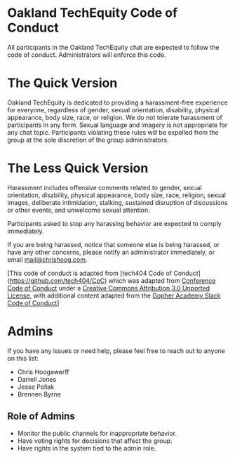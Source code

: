 # Oakland TechEquity Code of Conduct

All participants in the Oakland TechEquity chat are expected to follow the code of conduct. Administrators will enforce this code.

# The Quick Version

Oakland TechEquity is dedicated to providing a harassment-free experience for everyone, regardless of gender, sexual orientation, disability, physical appearance, body size, race, or religion. We do not tolerate harassment of participants in any form. Sexual language and imagery is not appropriate for any chat topic. Participants violating these rules will be expelled from the group at the sole discretion of the group administrators.

# The Less Quick Version

Harassment includes offensive comments related to gender, sexual orientation, disability, physical appearance, body size, race, religion, sexual images, deliberate intimidation, stalking, sustained disruption of discussions or other events, and unwelcome sexual attention.

Participants asked to stop any harassing behavior are expected to comply immediately.

If you are being harassed, notice that someone else is being harassed, or have any other concerns, please notify an administrator immediately, or email <mail@chrishoog.com>.

[This code of conduct is adapted from [tech404 Code of Conduct] (https://github.com/tech404/CoC) which was adapted from [Conference Code of Conduct](http://confcodeofconduct.com) under a [Creative Commons Attribution 3.0 Unported License](http://creativecommons.org/licenses/by/3.0/deed.en_US), with additional content adapted from the [Gopher Academy Slack Code of Conduct](https://docs.google.com/document/d/1YO_xIZPhD1OsquKdCuAq-fFECs8b37wfhVRfnx3DjzM/edit)]

# Admins

If you have any issues or need help, please feel free to reach out to anyone on this list:

* Chris Hoogewerff
* Darrell Jones
* Jesse Pollak
* Brennen Byrne

## Role of Admins

* Monitor the public channels for inappropriate behavior.
* Have voting rights for decisions that affect the group.
* Have rights in the system tied to the admin role.
